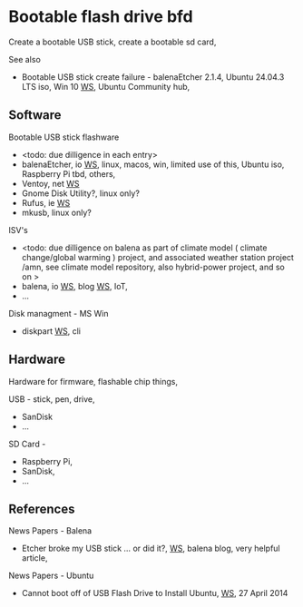 # Bootable flash drive bfd

Create a bootable USB stick, create a bootable sd card, 

See also
* Bootable USB stick create failure - balenaEtcher 2.1.4, Ubuntu 24.04.3 LTS iso, Win 10 [WS](https://discourse.ubuntu.com/t/bootable-usb-stick-create-failure-balenaetcher-2-1-4-ubuntu-24-04-3-lts-iso-win-10/69728/1), Ubuntu Community hub,

## Software

Bootable USB stick flashware
* <todo: due dilligence in each entry>
* balenaEtcher, io [WS](https://etcher.balena.io/), linux, macos, win, limited use of this, Ubuntu iso, Raspberry Pi tbd, others, 
* Ventoy, net [WS](https://www.ventoy.net/en/index.html)
* Gnome Disk Utility?, linux only?
* Rufus, ie [WS](https://rufus.ie/en/)
* mkusb, linux only?

ISV's  
* <todo: due dilligence on balena as part of climate model ( climate change/global warming ) project, and associated weather station project /amn, see climate model repository, also hybrid-power project, and so on >
* balena, io [WS](https://www.balena.io/), blog [WS](https://blog.balena.io/), IoT, 
* ...

Disk managment - MS Win
* diskpart [WS](https://learn.microsoft.com/en-us/windows-server/administration/windows-commands/diskpart), cli

## Hardware

Hardware for firmware, flashable chip things, 

USB - stick, pen, drive, 
* SanDisk
* ...

SD Card - 
* Raspberry Pi, 
* SanDisk, 
* ...

## References

News Papers - Balena
* Etcher broke my USB stick … or did it?, [WS](https://blog.balena.io/did-etcher-break-my-usb-sd-card/), balena blog, very helpful article, 

News Papers - Ubuntu
* Cannot boot off of USB Flash Drive to Install Ubuntu, [WS](https://askubuntu.com/questions/456352/cannot-boot-off-of-usb-flash-drive-to-install-ubuntu), 27 April 2014
